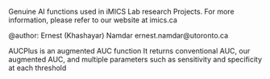 Genuine AI functions used in iMICS Lab research Projects.
For more information, please refer to our website at imics.ca

\@author: Ernest (Khashayar) Namdar ernest.namdar\@utoronto.ca

AUCPlus is an augmented AUC function
It returns conventional AUC, our augmented AUC, and multiple parameters such as sensitivity and specificity at each threshold
